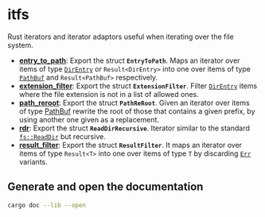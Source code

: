 # itfs

Rust iterators and iterator adaptors useful when iterating over the file system.

-   **[entry_to_path]**: Export the struct **`EntryToPath`**. Maps an iterator over items of type
    [`DirEntry`][DirEntry] or `Result<DirEntry>` into one over items of type [`PathBuf`][PathBuf]
    and `Result<PathBuf>` respectively.
-   **[extension_filter]**: Export the struct **`ExtensionFilter`**. Filter [`DirEntry`][DirEntry]
    items where the file extension is not in a list of allowed ones.
-   **[path_reroot]**: Export the struct **`PathReRoot`**. Given an iterator over items of type
    [PathBuf] rewrite the root of those that contains a given prefix, by using another one given as
    a replacement.
-   **[rdr]**: Export the struct **`ReadDirRecursive`**. Iterator similar to the standard
    [`fs::ReadDir`][ReadDir] but recursive.
-   **[result_filter]**: Export the struct **`ResultFilter`**. It maps an iterator over items of
    type `Result<T>` into one over items of type `T` by discarding [`Err`][Err] variants.

## Generate and open the documentation

```bash
cargo doc --lib --open
```

[entry_to_path]: ./src/entry_to_path.rs
[extension_filter]: ./src/extension_filter.rs
[path_reroot]: ./src/path_reroot.rs
[rdr]: ./src/rdr.rs
[result_filter]: ./src/result_filter.rs
[DirEntry]: https://doc.rust-lang.org/std/fs/struct.DirEntry.html
[PathBuf]: https://doc.rust-lang.org/std/path/struct.PathBuf.html
[ReadDir]: https://doc.rust-lang.org/std/fs/struct.ReadDir.html
[Err]: https://doc.rust-lang.org/core/result/enum.Result.html#variant.Err
